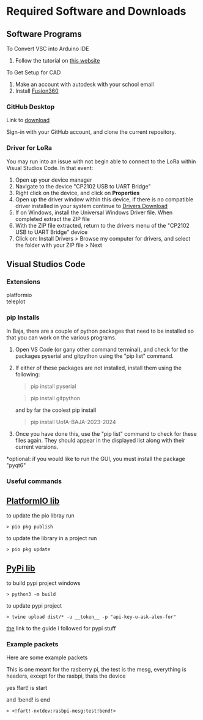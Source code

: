 # Required Software and Downloads

## Software Programs
To Convert VSC into Arduino IDE
1. Follow the tutorial on [this website](https://www.circuitstate.com/tutorials/how-to-use-vs-code-for-creating-and-uploading-arduino-sketches/)


To Get Setup for CAD
1. Make an account with autodesk with your school email
2. Install [Fusion360](https://www.autodesk.com/products/fusion-360/overview?term=1-YEAR&tab=subscription)

### GitHub Desktop

Link to [download](https://docs.github.com/en/enterprise-cloud@latest/desktop/installing-and-authenticating-to-github-desktop/installing-github-desktop)

Sign-in with your GitHub account, and clone the current repository.

### Driver for LoRa
You may run into an issue with not begin able to connect to the LoRa within Visual Studios Code. In that event:

1. Open up your device manager
2. Navigate to the device "CP2102 USB to UART Bridge"
3. Right click on the device, and click on **Properties**
4. Open up the driver window within this device, if there is no compatible driver installed in your system continue to [Drivers Download](https://www.silabs.com/developers/usb-to-uart-bridge-vcp-drivers?tab=downloads)
5. If on Windows, install the Universal Windows Driver file. When completed extract the ZIP file
6. With the ZIP file extracted, return to the drivers menu of the "CP2102 USB to UART Bridge" device
7. Click on: Install Drivers > Browse my computer for drivers, and select the folder with your ZIP file > Next


## Visual Studios Code

### Extensions
platformio  
teleplot

### pip Installs
In Baja, there are a couple of python packages that need to be installed so that you can work on the various programs.
1. Open VS Code (or gany other command terminal), and check for the packages pyserial and gitpython using the "pip list" command.

2. If either of these packages are not installed, install them using the following:

    > pip install pyserial

    > pip install gitpython

    and by far the coolest pip install

    > pip install UofA-BAJA-2023-2024

3. Once you have done this, use the "pip list" command to check for these files again. They should appear in the displayed list along with their current versions.

*optional: if you would like to run the GUI, you must install the package "pyqt6"

### Useful commands

## [PlatformIO lib](https://registry.platformio.org/libraries/b-i-x/UofA-BAJA-2023-2024)
to update the pio libray run

    > pio pkg publish

to update the library in a project run

    > pio pkg update

## [PyPi lib](https://pypi.org/project/UofA-BAJA-2023-2024/)
to build pypi project windows

    > python3 -m build

to update pypi project

    > twine upload dist/* -u __token__ -p "api-key-u-ask-alex-for"

[the](https://packaging.python.org/en/latest/tutorials/packaging-projects/) link to the guide i followed for pypi stuff

### Example packets

Here are some example packets 

This is one meant for the rasberry pi, the test is the mesg, everything is headers, except for the rasbpi, thats the device

yes !fart! is start

and !bend! is end

    > <!fart!-nxtdev:rasbpi-mesg:test!bend!>


    